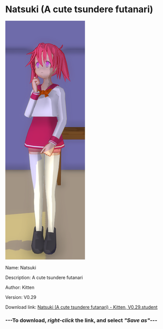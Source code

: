 # Natsuki (A cute tsundere futanari)

<img src = "https://raw.githubusercontent.com/Arbiter1223/Daigaku-Gurashi-Custom-Students/master/Students/Files/Natsuki%20(A%20cute%20tsundere%20futanari).png">

Name: Natsuki

Description: A cute tsundere futanari

Author: Kitten

Version: V0.29

Download link: <a href="https://raw.githubusercontent.com/Arbiter1223/Daigaku-Gurashi-Custom-Students/master/Students/Files/Natsuki%20(A%20cute%20tsundere%20futanari)%20-%20Kitten%2C%20V0.29.student">Natsuki (A cute tsundere futanari) - Kitten, V0.29.student</a>

### ---**To download, _right-click_ the link, and select _"Save as"_**---
